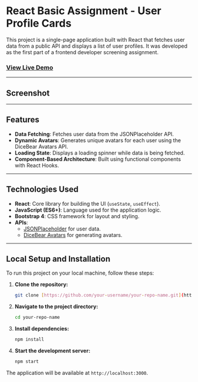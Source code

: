 # React Basic Assignment - User Profile Cards

This project is a single-page application built with React that fetches user data from a public API and displays a list of user profiles. It was developed as the first part of a frontend developer screening assignment.

### [View Live Demo](https://your-deployment-link-for-assignment-1.vercel.app)

---

## Screenshot

---

## Features

- **Data Fetching**: Fetches user data from the JSONPlaceholder API.
- **Dynamic Avatars**: Generates unique avatars for each user using the DiceBear Avatars API.
- **Loading State**: Displays a loading spinner while data is being fetched.
- **Component-Based Architecture**: Built using functional components with React Hooks.

---

## Technologies Used

- **React**: Core library for building the UI (`useState`, `useEffect`).
- **JavaScript (ES6+)**: Language used for the application logic.
- **Bootstrap 4**: CSS framework for layout and styling.
- **APIs**:
  - [JSONPlaceholder](https://jsonplaceholder.typicode.com/users) for user data.
  - [DiceBear Avatars](https://avatars.dicebear.com/) for generating avatars.

---

## Local Setup and Installation

To run this project on your local machine, follow these steps:

1.  **Clone the repository:**

    ```bash
    git clone [https://github.com/your-username/your-repo-name.git](https://github.com/your-username/your-repo-name.git)
    ```

2.  **Navigate to the project directory:**

    ```bash
    cd your-repo-name
    ```

3.  **Install dependencies:**

    ```bash
    npm install
    ```

4.  **Start the development server:**
    ```bash
    npm start
    ```

The application will be available at `http://localhost:3000`.
